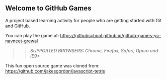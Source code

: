 ## Welcome to GitHub Games

A project based learning activity for people who are getting started with Git and GitHub.

You can play the game at: https://githubschool.github.io/github-games-yc-navneet-grewal

>> _*SUPPORTED BROWSERS*: Chrome, Firefox, Safari, Opera and IE9+_

This fun open source game was cloned from: https://github.com/jakesgordon/javascript-tetris
